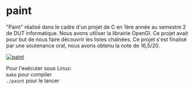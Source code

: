 # paint
"Paint" réalisé dans le cadre d'un projet de C en 1ère année au semestre 2 de DUT informatique. Nous avons utiliser la librairie OpenGl. Ce projet avait pour but de nous faire découvrir les listes chaînées. Ce projet s'est finalisé par une soutenance oral, nous avons obtenu la note de 16,5/20.

<a href="https://ibb.co/gSMymFn"><img src="https://i.ibb.co/JvRnmFh/paint.png" alt="paint" border="0"></a>

Pour l'exécuter sous Linux:<br>
`make` pour compiler<br>
`./paint` pour le lancer<br>
